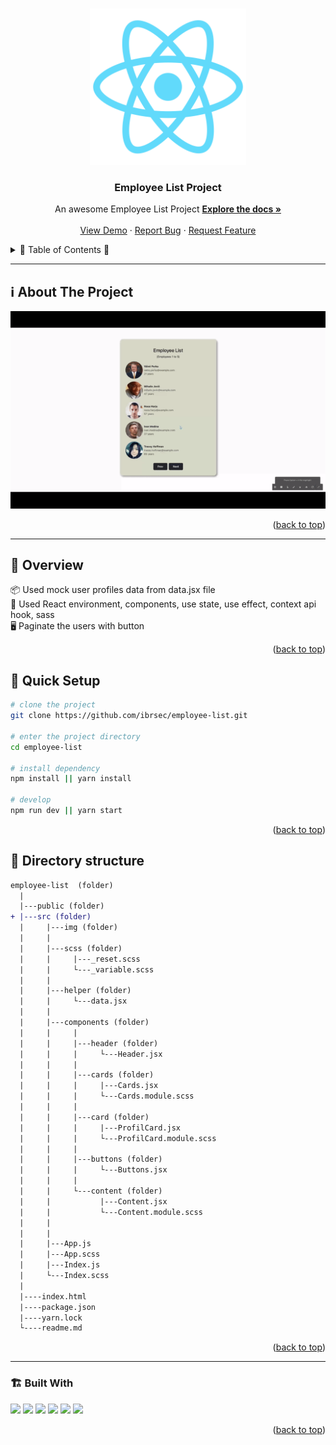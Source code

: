 <a name="readme-top"></a>
 
 
<!-- PROJECT LOGO -->
<br />
<div align="center">
  <a href="https://github.com/ibrsec/employee-list/">
    <img src="./public/logo512.png" alt="Logo" width="250"   >
  </a>

  <h3 align="center">Employee List Project</h3>

  <p align="center">
    An awesome Employee List Project
    <a href="https://github.com/ibrsec/employee-list"><strong>Explore the docs »</strong></a>
    <br />
    <br />
    <a href="https://employee-list-neon.vercel.app/">View Demo</a>
    ·
    <a href="https://github.com/ibrsec/employee-list/issues">Report Bug</a>
    ·
    <a href="https://github.com/ibrsec/employee-list/issues">Request Feature</a>
  </p>
</div>



<!-- TABLE OF CONTENTS -->
<details>
  <summary>📎 Table of Contents 📎 </summary>
  <ol>
    <li><a href="#about-the-project">About The Project</a></li>
     <!-- <li><a href="#figma">Figma</a></li> -->
     <li><a href="#overview">Overview</a></li>
     <li><a href="#quick-setup">Quick Setup</a></li>
     <li><a href="#directory-structure">Directory structure</a></li>
     <li><a href="#built-with">Built With</a></li>
    <!-- <li>
      <a href="#getting-started">Getting Started</a>
      <ul>
        <li><a href="#prerequisites">Prerequisites</a></li>
        <li><a href="#installation">Installation</a></li>
      </ul>
    </li>
    <li><a href="#usage">Usage</a></li>
    <li><a href="#roadmap">Roadmap</a></li>
    <li><a href="#contributing">Contributing</a></li>
    <li><a href="#license">License</a></li>
    <li><a href="#contact">Contact</a></li>
    <li><a href="#acknowledgments">Acknowledgments</a></li> -->

    
  </ol>
</details>





---

<!-- ABOUT THE PROJECT -->
<a name="about-the-project"></a>
## ℹ️ About The Project

[![employee-list](./src/img/project.gif)](https://employee-list-ibr.netlify.app/)




<p align="right">(<a href="#readme-top">back to top</a>)</p>


---

<!-- ## Figma 

<a href="https://www.figma.com/file/ePyCHKsx2ODB32uLgyUEEd/bootstrap-home-page?type=design&node-id=0%3A1&mode=design&t=edDzadCB9Ev5FS1a-1">Figma Link</a>  

  <p align="right">(<a href="#readme-top">back to top</a>)</p>




--- -->
<a name="overview"></a>
## 👀 Overview

📦 Used mock user profiles data from data.jsx file </br>
🎯 Used React environment, components, use state, use effect, context api hook, sass </br>
🖥 Paginate the users with button
<!-- 💪 Screen and search the Legends on the app</br> -->
<!-- 🌱 ÷Screen and search the Legends on the app</br> -->
<!-- 🔩 Shopping cart includes checkout feature   </br> -->
<!-- 💪   </br> -->
<!-- 🐞 Check the finished tasks   </br> -->


<p align="right">(<a href="#readme-top">back to top</a>)</p>


<a name="quick-setup"></a>
## 🛫 Quick Setup

```sh
# clone the project
git clone https://github.com/ibrsec/employee-list.git

# enter the project directory
cd employee-list

# install dependency
npm install || yarn install

# develop
npm run dev || yarn start
```

<p align="right">(<a href="#readme-top">back to top</a>)</p>


<!-- ## 🐞 Debug

![employee-list.gif](/employee-list.gif) -->








<a name="directory-structure"></a>
## 📂 Directory structure 

```diff
employee-list  (folder)
  |          
  |---public (folder)
+ |---src (folder) 
  |     |---img (folder) 
  |     |         
  |     |---scss (folder) 
  |     |     |---_reset.scss  
  |     |     └---_variable.scss   
  |     |         
  |     |---helper (folder)   
  |     |     └---data.jsx    
  |     |  
  |     |---components (folder) 
  |     |     |    
  |     |     |---header (folder) 
  |     |     |     └---Header.jsx 
  |     |     |    
  |     |     |---cards (folder) 
  |     |     |     |---Cards.jsx 
  |     |     |     └---Cards.module.scss 
  |     |     |    
  |     |     |---card (folder) 
  |     |     |     |---ProfilCard.jsx 
  |     |     |     └---ProfilCard.module.scss 
  |     |     |    
  |     |     |---buttons (folder) 
  |     |     |     └---Buttons.jsx 
  |     |     |    
  |     |     └---content (folder) 
  |     |           |---Content.jsx 
  |     |           └---Content.module.scss 
  |     |          
  |     |
  |     |---App.js
  |     |---App.scss
  |     |---Index.js
  |     └---Index.scss
  |     
  |----index.html    
  |----package.json
  |----yarn.lock
  └----readme.md 
```

<p align="right">(<a href="#readme-top">back to top</a>)</p>

---

<a name="built-with"></a>
### 🏗️ Built With

 
<!-- https://dev.to/envoy_/150-badges-for-github-pnk  search skills-->

 <img src="https://img.shields.io/badge/HTML-239120?style=for-the-badge&logo=html5&logoColor=white">
 <img src="https://img.shields.io/badge/CSS-239120?&style=for-the-badge&logo=css3&logoColor=white&color=red"> 
 <img src="https://img.shields.io/badge/JavaScript-F7DF1E?style=for-the-badge&logo=javascript&logoColor=black"> 
 <img src="https://img.shields.io/badge/Bootstrap-563D7C?style=for-the-badge&logo=bootstrap&logoColor=white"> 
 <img src="https://img.shields.io/badge/Sass-CC6699?style=for-the-badge&logo=sass&logoColor=white"> 
 <!-- <img src="https://img.shields.io/badge/Vite-AB4BFE?style=for-the-badge&logo=vite&logoColor=FFC920">  -->
 <img src="https://img.shields.io/badge/React-20232A?style=for-the-badge&logo=react&logoColor=61DAFB"> 
 




<p align="right">(<a href="#readme-top">back to top</a>)</p>


